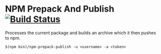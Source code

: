 # NPM Prepack And Publish [![Build Status](https://travis-ci.org/horia141/npm-prepack-publish.svg?branch=master)](https://travis-ci.org/horia141/npm-prepack-publish)

Processes the current package and builds an archive which it then pushes to npm.

```
$(npm bin)/npm-prepack-publish -u <username> -a <token>
```
